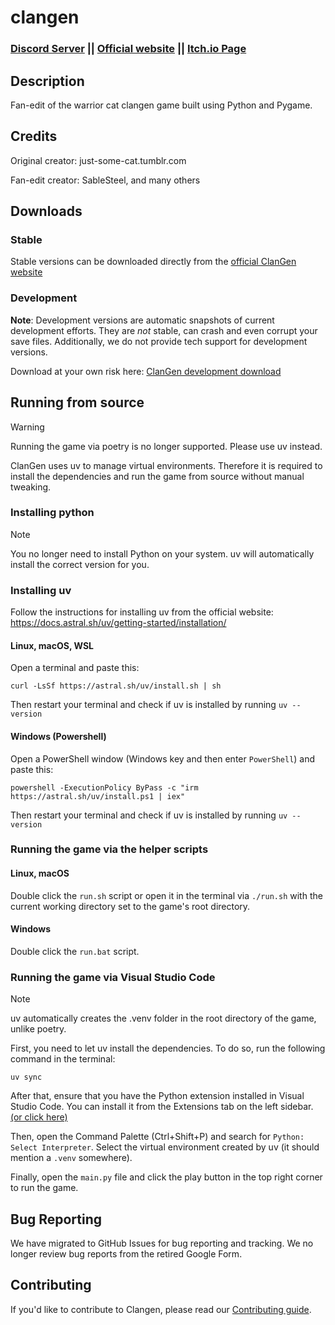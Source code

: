 # clangen

### [Discord Server](https://discord.gg/clangen) || [Official website](https://clangen.io) || [Itch.io Page](https://sablesteel.itch.io/clan-gen-fan-edit) 

## Description
Fan-edit of the warrior cat clangen game built using Python and Pygame.

## Credits
Original creator: just-some-cat.tumblr.com

Fan-edit creator: SableSteel, and many others

## Downloads
### Stable
Stable versions can be downloaded directly from the [official ClanGen website](https://clangen.io/download)

### Development
**Note**: Development versions are automatic snapshots of current development efforts. They are _not_ stable, can crash and even corrupt your save files.
Additionally, we do not provide tech support for development versions.

Download at your own risk here: [ClanGen development download](https://clangen.io/download-development)

## Running from source
> [!WARNING]
> Running the game via poetry is no longer supported. Please use uv instead.

ClanGen uses uv to manage virtual environments. Therefore it is required to install the dependencies and run the game from source without manual tweaking.

### Installing python
> [!NOTE] 
> You no longer need to install Python on your system. uv will automatically install the correct version for you.

### Installing uv
Follow the instructions for installing uv from the official website: https://docs.astral.sh/uv/getting-started/installation/

#### Linux, macOS, WSL
Open a terminal and paste this:
```
curl -LsSf https://astral.sh/uv/install.sh | sh
```
Then restart your terminal and check if uv is installed by running `uv --version`

#### Windows (Powershell)
Open a PowerShell window (Windows key and then enter `PowerShell`) and paste this:
```
powershell -ExecutionPolicy ByPass -c "irm https://astral.sh/uv/install.ps1 | iex"
```
Then restart your terminal and check if uv is installed by running `uv --version`

### Running the game via the helper scripts
#### Linux, macOS
Double click the `run.sh` script or open it in the terminal via `./run.sh` with the current working directory set to the game's root directory.

#### Windows
Double click the `run.bat` script.

### Running the game via Visual Studio Code
> [!NOTE] 
> uv automatically creates the .venv folder in the root directory of the game, unlike poetry.

First, you need to let uv install the dependencies. To do so, run the following command in the terminal:
```
uv sync
```

After that, ensure that you have the Python extension installed in Visual Studio Code. You can install it from the Extensions tab on the left sidebar. [(or click here)
](https://marketplace.visualstudio.com/items?itemName=ms-python.python)

Then, open the Command Palette (Ctrl+Shift+P) and search for `Python: Select Interpreter`. Select the virtual environment created by uv (it should mention a `.venv` somewhere).

Finally, open the `main.py` file and click the play button in the top right corner to run the game.


## Bug Reporting
We have migrated to GitHub Issues for bug reporting and tracking. We no longer review bug reports from the retired Google Form.

## Contributing
If you'd like to contribute to Clangen, please read our [Contributing guide](https://github.com/ClanGenOfficial/clangen/blob/development/CONTRIBUTING.md).
